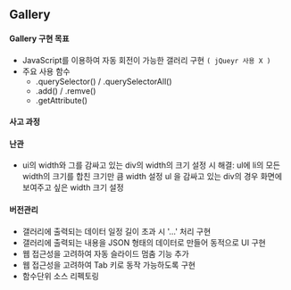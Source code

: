 ## Gallery

#### Gallery 구현 목표
- JavaScript를 이용하여 자동 회전이 가능한 갤러리 구현 `( jQueyr 사용 X )`
- 주요 사용 함수
	- .querySelector() / .querySelectorAll()
	- .add() / .remve()
	- .getAttribute()

#### 사고 과정

#### 난관
- ui의 width와 그를 감싸고 있는 div의 width의 크기 설정 시
	해결: ul에 li의 모든 width의 크기를 합친 크기만 큼 width 설정
	        ul 을 감싸고 있는 div의 경우 화면에 보여주고 싶은 width 크기 설정

#### 버전관리
- 갤러리에 출력되는 데이터 일정 길이 초과 시 '...' 처리 구현
- 갤러리에 출력되는 내용을 JSON 형태의 데이터로 만들어 동적으로 UI 구현
- 웹 접근성을 고려하여 자동 슬라이드 멈춤 기능 추가
- 웹 접근성을 고려하여 Tab 키로 동작 가능하도록 구현
- 함수단위 소스 리펙토링
